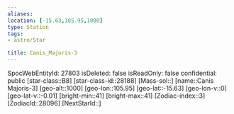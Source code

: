 ```yaml
---
aliases: 
location: [-15.63,105.95,1000]
type: Station
tags:
- astro/Star

title: Canis_Majoris-3
---
```

SpocWebEntityId: 27803
isDeleted: false
isReadOnly: false
confidential: public
[star-class::B8]
[star-class-id::28188]
[Mass-sol::]
[name::Canis Majoris-3]
[geo-alt::1000]
[geo-lon::105.95]
[geo-lat::-15.63]
[geo-lon-v::0]
[geo-lat-v::-0.01]
[bright-min::41]
[bright-max::41]
[Zodiac-index::3]
[ZodiacId::28096]
[NextStarId::]



